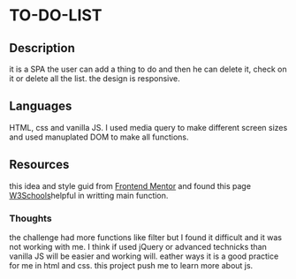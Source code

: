 # TO-DO-LIST
## Description
it is a SPA the user can add a thing to do and then he can delete it, check on it or delete all the list. the design is responsive.
## Languages
HTML, css and vanilla JS. 
I used media query to make different screen sizes and used manuplated DOM to make all functions.
## Resources
this idea and style guid from [Frontend Mentor](https://www.frontendmentor.io/challenges/todo-app-Su1_KokOW) and found this page [W3Schools](https://www.w3schools.com/howto/howto_js_todolist.asp)helpful in writting main function.
### Thoughts
the challenge had more functions like filter but I found it difficult and it was not working with me. I think if used jQuery or advanced technicks than vanilla JS will be easier and working will.
eather ways it is a good practice for me in html and css. this project push me to learn more about js.
